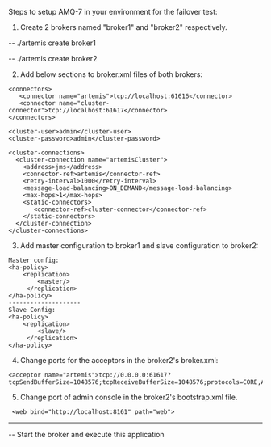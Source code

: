 Steps to setup AMQ-7 in your environment for the failover test:

1. Create 2 brokers named "broker1" and "broker2" respectively.

-- ./artemis create broker1

-- ./artemis create broker2

2. Add below sections to broker.xml files of both brokers:

```
<connectors>
   <connector name="artemis">tcp://localhost:61616</connector>
   <connector name="cluster-connector">tcp://localhost:61617</connector>
</connectors> 

<cluster-user>admin</cluster-user>
<cluster-password>admin</cluster-password>

<cluster-connections>
  <cluster-connection name="artemisCluster">
    <address>jms</address>
    <connector-ref>artemis</connector-ref>
    <retry-interval>1000</retry-interval>
    <message-load-balancing>ON_DEMAND</message-load-balancing>
    <max-hops>1</max-hops>
    <static-connectors>
       <connector-ref>cluster-connector</connector-ref>
    </static-connectors>
  </cluster-connection>
</cluster-connections>
```

3. Add master configuration to broker1 and slave configuration to broker2:

```
Master config:
<ha-policy>
    <replication>
        <master/>
     </replication>
</ha-policy>
--------------------
Slave Config:       
<ha-policy>
    <replication>
        <slave/>
     </replication>
</ha-policy>     
```

4. Change ports for the acceptors in the broker2's broker.xml:

```
<acceptor name="artemis">tcp://0.0.0.0:61617?tcpSendBufferSize=1048576;tcpReceiveBufferSize=1048576;protocols=CORE,AMQP,STOMP,HORNETQ,MQTT,OPENWIRE</acceptor>
```

5. Change port of admin console in the broker2's bootstrap.xml file.

```
 <web bind="http://localhost:8161" path="web">
```

----------------------------------------------------------------------------------------------------------------------

-- Start the broker and execute this application
